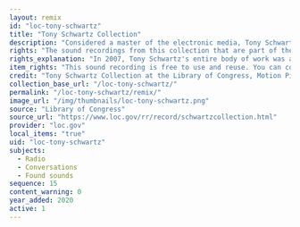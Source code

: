 ```yaml
---
layout: remix
id: "loc-tony-schwartz"
title: "Tony Schwartz Collection"
description: "Considered a master of the electronic media, Tony Schwartz changed the face of radio and television advertising by creating socially conscientious campaigns such as the nation’s first anti-smoking ad, which led the tobacco industry to stop advertising on television and radio. Those and other materials are part of the vast archives of sound recordings and moving images created and collected by the renowned New York City sound documentarian, producer, author and teacher."
rights: "The sound recordings from this collection that are part of the Citizen DJ project are free to use and reuse. You can copy, modify, distribute and perform the works, even for commercial purposes, all without asking permission. Attribution is recommended but not required."
rights_explanation: "In 2007, Tony Schwartz's entire body of work was acquired by the Library of Congress, thus the Library reserves the right to make his recordings available for reuse as long as those recordings do not contain embedded material to which Schwartz did not own the copyright. Therefore, Citizen DJ excludes: (1) recordings that contain music or speeches from identifiable or named performers and composers, (2) radio broadcasts, and (3) commercials."
item_rights: "This sound recording is free to use and reuse. You can copy, modify, distribute and perform the work, even for commercial purposes, all without asking permission. Attribution is recommended but not required."
credit: "Tony Schwartz Collection at the Library of Congress, Motion Picture, Broadcasting and Recorded Sound Division."
collection_base_url: "/loc-tony-schwartz/"
permalink: "/loc-tony-schwartz/remix/"
image_url: "/img/thumbnails/loc-tony-schwartz.png"
source: "Library of Congress"
source_url: "https://www.loc.gov/rr/record/schwartzcollection.html"
provider: "loc.gov"
local_items: "true"
uid: "loc-tony-schwartz"
subjects:
  - Radio
  - Conversations
  - Found sounds
sequence: 15
content_warning: 0
year_added: 2020
active: 1
---
```

